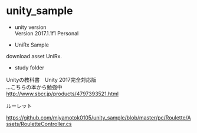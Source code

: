 # unity_sample

- unity version   
Version 2017.1.1f1 Personal   


- UniRx Sample

download asset UniRx.    



- study folder

Unityの教科書　Unity 2017完全対応版   
...こちらの本から勉強中   
http://www.sbcr.jp/products/4797393521.html

ルーレット    

https://github.com/miyamotok0105/unity_sample/blob/master/pc/Roulette/Assets/RouletteController.cs

